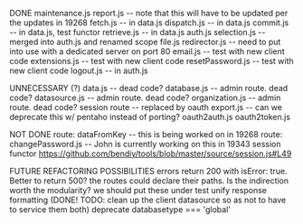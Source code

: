DONE
maintenance.js
report.js -- note that this will have to be updated per the updates in 19268
fetch.js -- in data.js
dispatch.js -- in data.js
commit.js -- in data.js, test functor
retrieve.js -- in data.js
auth.js
selection.js -- merged into auth.js and renamed scope
file.js
redirector.js -- need to put into use with a dedicated server on port 80
email.js -- test with new client code
extensions.js -- test with new client code
resetPassword.js -- test with new client code
logout.js -- in auth.js

UNNECESSARY (?)
data.js -- dead code?
database.js -- admin route. dead code?
datasource.js -- admin route. dead code?
organization.js -- admin route. dead code?
session route -- replaced by oauth
export.js -- can we deprecate this w/ pentaho instead of porting?
oauth2auth.js
oauth2token.js

NOT DONE
route: dataFromKey -- this is being worked on in 19268
route: changePassword.js -- John is currently working on this in 19343
session functor https://github.com/bendiy/tools/blob/master/source/session.js#L49

FUTURE REFACTORING POSSIBILITIES
errors return 200 with isError: true. Better to return 500?
the routes could declare their paths. Is the indirection worth the modularity?
we should put these under test
unify response formatting (DONE! TODO: clean up the client datasource so as not to have to service them both)
deprecate databasetype === 'global'
